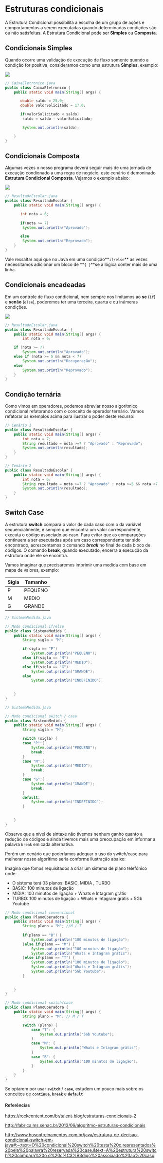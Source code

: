 # Estruturas condicionais

A Estrutura Condicional possibilita a escolha de um grupo de ações e comportamentos a serem executadas quando determinadas condições são ou não satisfeitas. A Estrutura Condicional pode ser **Simples** ou **Composta**.

## Condicionais Simples

Quando ocorre uma validação de execução de fluxo somente quando a condição for positiva, consideramos como uma estrutura **Simples**, exemplo:

<img src="images/1.png">

```java
// CaixaEletronico.java
public class CaixaEletronico {
    public static void main(String[] args) {

       double saldo = 25.0;
       double valorSolicitado = 17.0;

       if(valorSolicitado < saldo)
        saldo = saldo - valorSolicitado;

        System.out.println(saldo);

    }
}
```

## Condicionais Composta

Algumas vezes o nosso programa deverá seguir mais de uma jornada de execução condionado a uma regra de negócio, este cenário é demoninado **Estrutura Condicional Composta**. Vejamos o exemplo abaixo:

<img src="images/2.png">

```java
// ResultadoEscolar.java
public class ResultadoEscolar {
    public static void main(String[] args) {

       int nota = 6;
       
       if(nota >= 7)
        System.out.println("Aprovado");

       else
        System.out.println("Reprovado");
    }
}
```

Vale ressaltar aqui que no Java em uma condição**`if/else`** as vezes necessitamos adicionar um bloco de **`{ }`**se a lógica conter mais de uma linha.


## Condicionais encadeadas

Em um controle de fluxo condicional, nem sempre nos limitamos ao **se** (`if`) e **senão** (`else`), poderemos ter uma terceira, quarta e ou inúmeras condições.

<img src="images/3.png">

```java
// ResultadoEscolar.java
public class ResultadoEscolar {
    public static void main(String[] args) {
        int nota = 6;

	if (nota >= 7)
		System.out.println("Aprovado");
	else if (nota >= 5 && nota < 7)
		System.out.println("Recuperação");
	else
		System.out.println("Reprovado");
    }
}
```

## Condição ternária

Como vimos em operadores, podemos abreviar nosso algorítmico condicional refatorando com o conceito de operador ternário. Vamos refatorar os exemplos acima para ilustrar o poder deste recurso:

```java
// Cenário 1
public class ResultadoEscolar {
	public static void main(String[] args) {
		int nota = 7;
		String resultado = nota >=7 ? "Aprovado" : "Reprovado";
		System.out.println(resultado);
	}
}
```

```java
// Cenário 2
public class ResultadoEscolar {
	public static void main(String[] args) {
		int nota = 6;
		String resultado = nota >=7 ? "Aprovado" : nota >=5 && nota <7 ? "Recuperação" : "Reprovado";
		System.out.println(resultado);
	}
}

```

## Switch Case

A estrutura **switch** compara o valor de cada caso com o da variável sequencialmente, e sempre que encontra um valor correspondente, executa o código associado ao caso. Para evitar que as comparações continuem a ser executadas após um caso correspondente ter sido encontrado, acrescentamos o comando _**break**_ no final de cada bloco de códigos. O comando **break**, quando executado, encerra a execução da estrutura onde ele se encontra.

Vamos imaginar que precisaremos imprimir uma medida com base em mapa de valores, exemplo:

| Sigla | Tamanho |
| ----- | ------- |
| P     | PEQUENO |
| M     | MEDIO   |
| G     | GRANDE  |

```java
// SistemaMedida.java

// Modo condicional if/else
public class SistemaMedida {
	public static void main(String[] args) {
		String sigla = "M";

		if(sigla == "P")
			System.out.println("PEQUENO");
		else if(sigla == "M")
			System.out.println("MEDIO");
		else if(sigla == "G")
			System.out.println("GRANDE");
		else
			System.out.println("INDEFINIDO");
			
		
	}
}
```

```java
// SistemaMedida.java

// Modo condicional switch / case
public class SistemaMedida {
	public static void main(String[] args) {
		String sigla = "M";

		switch (sigla) {
		case "P":{
			System.out.println("PEQUENO");
			break;
		}
		case "M":{
			System.out.println("MEDIO");
			break;
		}
		case "G":{
			System.out.println("GRANDE");
			break;
		}
		default:
			System.out.println("INDEFINIDO");
		}
			
		
	}
}

```


Observe que a nível de sintaxe não tivemos nenhum ganho quanto a redução de códigos e ainda tivemos mais uma preocupação em informar a palavra `break` em cada alternativa.


Porém um cenário que poderíamos adequar o uso do switch/case para melhorar nosso algorítimo seria conforme ilustração abaixo:

Imagina que fomos requisitados a criar um sistema de plano telefônico onde:

* O sistema terá 03 planos: BASIC, MIDIA , TURBO
* BASIC: 100 minutos de ligação
* MIDIA: 100 minutos de ligação + Whats e Intagram grátis
* TURBO: 100 minutos de ligação + Whats e Intagram grátis + 5Gb Youtube

```java
// Modo condicional convencional
public class PlanoOperadora {
	public static void main(String[] args) {
		String plano = "M"; //M / T
		
		if(plano == "B") {
			System.out.println("100 minutos de ligação");
		}else if(plano == "M") {
			System.out.println("100 minutos de ligação");
			System.out.println("Whats e Intagram grátis");	
		}else if(plano == "T") {
			System.out.println("100 minutos de ligação");
			System.out.println("Whats e Intagram grátis");	
			System.out.println("5Gb Youtube");	
		}
			
		
	}
}

```

```java
// Modo condicional switch/case
public class PlanoOperadora {
	public static void main(String[] args) {
		String plano = "M"; // M / T

		switch (plano) {
			case "T": {
				System.out.println("5Gb Youtube");
			}
			case "M": {
				System.out.println("Whats e Intagram grátis");
			}
			case "B": {
				System.out.println("100 minutos de ligação");
			}
		}
	}
}
```


Se optarem por usar **`switch`** / **`case`**, estudem um  pouco mais sobre os conceitos de **`continue`**, **`break`** e **`default`**




#### Referências

https://rockcontent.com/br/talent-blog/estruturas-condicionais-2

http://fabrica.ms.senac.br/2013/06/algoritmo-estruturas-condicionais

http://www.bosontreinamentos.com.br/java/estrutura-de-decisao-condicional-switch-em-java#:~:text=O%20condicional%20switch%20testa%20o,representados%20pela%20palavra%20reservada%20case.&text=A%20estrutura%20switch%20compara%20o,o%20c%C3%B3digo%20associado%20ao%20caso.